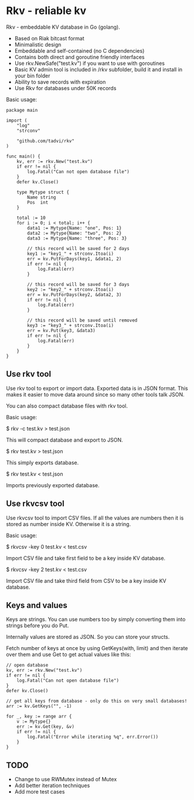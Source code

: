 # Rkv - reliable kv

Rkv - embeddable KV database in Go (golang). 

* Based on Riak bitcast format
* Minimalistic design
* Embeddable and self-contained (no C dependencies) 
* Contains both direct and goroutine friendly interfaces
* Use rkv.NewSafe("test.kv") if you want to use with goroutines
* Basic KV admin tool is included in /rkv subfolder, build it and install in your bin folder
* Ability to save records with expiration 
* Use Rkv for databases under 50K records

Basic usage:

    package main

    import (
    	"log"
    	"strconv"
    
    	"github.com/tadvi/rkv"
    )
    
    func main() {
    	kv, err := rkv.New("test.kv")
    	if err != nil {
    		log.Fatal("Can not open database file")
    	}
    	defer kv.Close()
    
    	type Mytype struct {
    		Name string
    		Pos  int
    	}
    
    	total := 10
    	for i := 0; i < total; i++ {
    		data1 := Mytype{Name: "one", Pos: 1}
    		data2 := Mytype{Name: "two", Pos: 2}
    		data3 := Mytype{Name: "three", Pos: 3}
    
    		// this record will be saved for 2 days
    		key1 := "key1_" + strconv.Itoa(i)
    		err = kv.PutForDays(key1, &data1, 2)
    		if err != nil {
    			log.Fatal(err)
    		}
    
    		// this record will be saved for 3 days
    		key2 := "key2_" + strconv.Itoa(i)
    		err = kv.PutForDays(key2, &data2, 3)
    		if err != nil {
    			log.Fatal(err)
    		}
    
    		// this record will be saved until removed
    		key3 := "key3_" + strconv.Itoa(i)
    		err = kv.Put(key3, &data3)
    		if err != nil {
    			log.Fatal(err)
    		}
    	}
    }

## Use rkv tool

Use rkv tool to export or import data.
Exported data is in JSON format. This makes it easier to move data around 
since so many other tools talk JSON.

You can also compact database files with rkv tool.

Basic usage:

$ rkv -c test.kv > test.json

This will compact database and export to JSON.

$ rkv test.kv > test.json 

This simply exports database.

$ rkv test.kv < test.json

Imports previously exported database.

## Use rkvcsv tool

Use rkvcsv tool to import CSV files. If all the values are numbers
then it is stored as number inside KV. Otherwise it is a string.

Basic usage:

$ rkvcsv -key 0 test.kv < test.csv

Import CSV file and take first field to be a key inside KV database.

$ rkvcsv -key 2 test.kv < test.csv

Import CSV file and take third field from CSV to be a key inside KV database.

## Keys and values

Keys are strings. You can use numbers too by simply converting them into strings
before you do Put. 

Internally values are stored as JSON. So you can store your structs.

Fetch number of keys at once by using GetKeys(with, limit) and then iterate over 
them and use Get to get actual values like this:

    // open database
    kv, err := rkv.New("test.kv")
    if err != nil {
        log.Fatal("Can not open database file")
    }
    defer kv.Close()

    // get all keys from database - only do this on very small databases!
    arr := kv.GetKeys("", -1)	

    for _, key := range arr {
	    v := Mytype{}
        err := kv.Get(key, &v)
        if err != nil {
            log.Fatal("Error while iterating %q", err.Error())
        }
    }

## TODO

* Change to use RWMutex instead of Mutex 
* Add better iteration techniques
* Add more test cases

